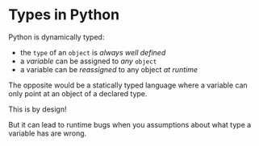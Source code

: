 Types in Python
===============

Python is dynamically typed:

 * the `type` of an `object` is _always well defined_
 * a _variable_ can be assigned to _any_ `object`
 * a variable can be _reassigned_ to any object _at runtime_

The opposite would be a statically typed language where a variable can only
point at an object of a declared type.

This is by design!

But it can lead to runtime bugs when you assumptions about what type a
variable has are wrong.
